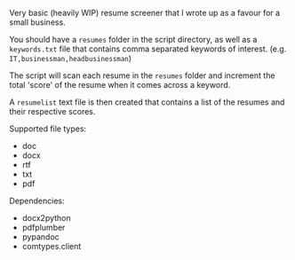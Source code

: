Very basic (heavily WIP) resume screener that I wrote up as a favour for a small business.

You should have a `resumes` folder in the script directory, as well as a `keywords.txt` file that contains comma separated keywords of interest. (e.g. `IT,businessman,headbusinessman`)

The script will scan each resume in the `resumes` folder and increment the total 'score' of the resume when it comes across a keyword.

A `resumelist` text file is then created that contains a list of the resumes and their respective scores.

Supported file types:

- doc
- docx
- rtf
- txt
- pdf

Dependencies:

- docx2python
- pdfplumber
- pypandoc
- comtypes.client
